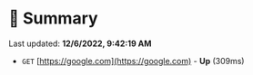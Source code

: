 # 📖 Summary
Last updated: **12/6/2022, 9:42:19 AM**

- `GET` [https://google.com](https://google.com) - **Up** (309ms)
